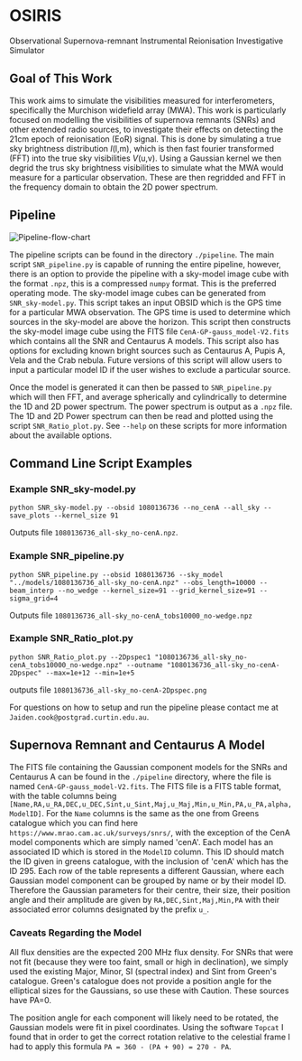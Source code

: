 # OSIRIS
Observational Supernova-remnant Instrumental Reionisation Investigative Simulator


## Goal of This Work

This work aims to simulate the visibilities measured for interferometers, specifically the Murchison widefield array (MWA). This work is particularly focused on modelling the visibilities of supernova remnants (SNRs) and other extended radio sources, to investigate their effects on detecting the 21cm epoch of reionisation (EoR) signal. This is done by simulating a true sky brightness distribution _I_(l,m), which is then fast fourier transformed (FFT) into the true sky visibilities _V_(u,v). Using a Gaussian kernel we then degrid the trus sky brightness visibilities to simulate what the MWA would measure for a particular observation. These are then regridded and FFT in the frequency domain to obtain the 2D power spectrum.


## Pipeline

![Pipeline-flow-chart](https://user-images.githubusercontent.com/43106834/158518789-ac0d5416-4f02-4ca0-a929-7b511b59f8a7.png)

The pipeline scripts can be found in the directory ```./pipeline```. The main script ```SNR_pipeline.py``` is capable of running the entire pipeline, however, there is an option to provide the pipeline with a sky-model image cube with the format ```.npz```, this is a compressed ```numpy``` format. This is the preferred operating mode. The sky-model image cubes can be generated from ```SNR_sky-model.py```. This script takes an input OBSID which is the GPS time for a particular MWA observation. The GPS time is used to determine which sources in the sky-model are above the horizon. This script then constructs the sky-model image cube using the FITS file ```CenA-GP-gauss_model-V2.fits``` which contains all the SNR and Centaurus A models. This script also has options for excluding known bright sources such as Centaurus A, Pupis A, Vela and the Crab nebula. Future versions of this script will allow users to input a particular model ID if the user wishes to exclude a particular source.

Once the model is generated it can then be passed to ```SNR_pipeline.py``` which will then FFT, and average spherically and cylindrically to determine the 1D and 2D power spectrum. The power spectrum is output as a ```.npz``` file. The 1D and 2D Power spectrum can then be read and plotted using the script ```SNR_Ratio_plot.py```. See ```--help``` on these scripts for more information about the available options.

## Command Line Script Examples

### Example SNR_sky-model.py
```python SNR_sky-model.py --obsid 1080136736 --no_cenA --all_sky --save_plots --kernel_size 91```

Outputs file ```1080136736_all-sky_no-cenA.npz```.

### Example SNR_pipeline.py
```python SNR_pipeline.py --obsid 1080136736 --sky_model "../models/1080136736_all-sky_no-cenA.npz" --obs_length=10000 --beam_interp --no_wedge --kernel_size=91 --grid_kernel_size=91 --sigma_grid=4```

Outputs file ```1080136736_all-sky_no-cenA_tobs10000_no-wedge.npz```

### Example SNR_Ratio_plot.py

```python SNR_Ratio_plot.py --2Dpspec1 "1080136736_all-sky_no-cenA_tobs10000_no-wedge.npz" --outname "1080136736_all-sky_no-cenA-2Dpspec" --max=1e+12 --min=1e+5```

outputs file ```1080136736_all-sky_no-cenA-2Dpspec.png```

For questions on how to setup and run the pipeline please contact me at ```Jaiden.cook@postgrad.curtin.edu.au```.

## Supernova Remnant and Centaurus A Model

The FITS file containing the Gaussian component models for the SNRs and Centaurus A can be found in the ```./pipeline``` directory, where the file is named ```CenA-GP-gauss_model-V2.fits```. The FITS file is a FITS table format, with the table columns being ```[Name,RA,u_RA,DEC,u_DEC,Sint,u_Sint,Maj,u_Maj,Min,u_Min,PA,u_PA,alpha,ModelID]```. For the ```Name``` columns is the same as the one from Greens catalogue which you can find here ```https://www.mrao.cam.ac.uk/surveys/snrs/```, with the exception of the CenA model components which are simply named 'cenA'. Each model has an associated ID which is stored in the ```ModelID``` column. This ID should match the ID given in greens catalogue, with the inclusion of 'cenA' which has the ID 295. Each row of the table represents a different Gaussian, where each Gaussian model component can be grouped by name or by their model ID. Therefore the Gaussian parameters for their centre, their size, their position angle and their amplitude are given by ```RA,DEC,Sint,Maj,Min,PA``` with their associated error columns designated by the prefix ```u_```.

### Caveats Regarding the Model
All flux densities are the expected 200 MHz flux density. For SNRs that were not fit (because they were too faint, small or high in declination), we simply used the existing Major, Minor, SI (spectral index) and Sint from Green's catalogue. Green's catalogue does not provide a position angle for the elliptical sizes for the Gaussians, so use these with Caution. These sources have PA=0. 

The position angle for each component will likely need to be rotated, the Gaussian models were fit in pixel coordinates. Using the software ```Topcat``` I found that in order to get the correct rotation relative to the celestial frame I had to apply this formula ```PA = 360 - (PA + 90) = 270 - PA```. 

